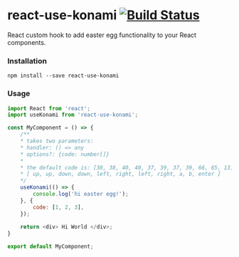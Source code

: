 # react-use-konami [![Build Status](https://travis-ci.org/moldy530/react-use-konami.svg?branch=master)](https://travis-ci.org/moldy530/react-use-konami)
React custom hook to add easter egg functionality to your React components.

### Installation
``` 
npm install --save react-use-konami
```

### Usage
```js
import React from 'react';
import useKonami from 'react-use-konami';

const MyComponent = () => {
    /** 
    * takes two parameters:
    * handler: () => any
    * options?: {code: number[]}
    * 
    * the default code is: [38, 38, 40, 40, 37, 39, 37, 39, 66, 65, 13]
    * [ up, up, down, down, left, right, left, right, a, b, enter ] 
    */
    useKonami(() => {
        console.log('hi easter egg!');
    }, {
        code: [1, 2, 3], 
    });
    
    return <div> Hi World </div>;
}

export default MyComponent;
```
